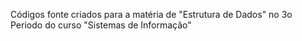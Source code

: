 Códigos fonte criados para a matéria de "Estrutura de Dados" no 3o Periodo do curso "Sistemas de Informação"
